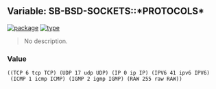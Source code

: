 ## Variable: SB-BSD-SOCKETS::\*PROTOCOLS\*
[![package](https://img.shields.io/badge/Package-SB--BSD--SOCKETS-5f9ea0.svg?style=social&colorA=999999)](../) [![type](https://img.shields.io/badge/Type-Variable-5f9ea0.svg?style=social&colorA=999999)](../#variable) 

> No description.

### Value
```
((TCP 6 tcp TCP) (UDP 17 udp UDP) (IP 0 ip IP) (IPV6 41 ipv6 IPV6)
 (ICMP 1 icmp ICMP) (IGMP 2 igmp IGMP) (RAW 255 raw RAW))
```
